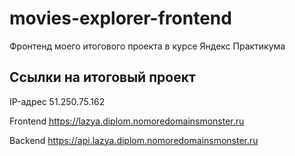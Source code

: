 # movies-explorer-frontend
Фронтенд моего итогового проекта в курсе Яндекс Практикума

## Ссылки на итоговый проект

IP-адрес 51.250.75.162

Frontend https://lazya.diplom.nomoredomainsmonster.ru

Backend https://api.lazya.diplom.nomoredomainsmonster.ru
